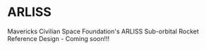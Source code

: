 # ARLISS
Mavericks Civilian Space Foundation's ARLISS Sub-orbital Rocket Reference Design - Coming soon!!!
